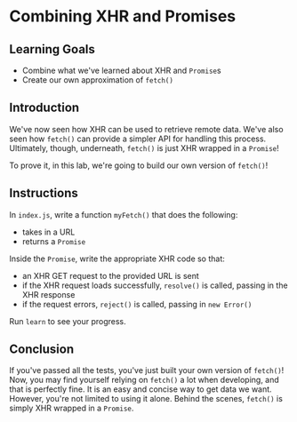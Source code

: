 # Combining XHR and Promises

## Learning Goals

- Combine what we've learned about XHR and `Promise`s
- Create our own approximation of `fetch()`

## Introduction

We've now seen how XHR can be used to retrieve remote data. We've also seen how
`fetch()` can provide a simpler API for handling this process. Ultimately,
though, underneath, `fetch()` is just XHR wrapped in a `Promise`!

To prove it, in this lab, we're going to build our own version of `fetch()`!

## Instructions

In `index.js`, write a function `myFetch()` that does the following:

- takes in a URL
- returns a `Promise`

Inside the `Promise`, write the appropriate XHR code so that:

- an XHR GET request to the provided URL is sent
- if the XHR request loads successfully, `resolve()` is called, passing in the
  XHR response
- if the request errors, `reject()` is called, passing in `new Error()`

Run `learn` to see your progress.

## Conclusion

If you've passed all the tests, you've just built your own version of `fetch()`!
Now, you may find yourself relying on `fetch()` a lot when developing, and that
is perfectly fine. It is an easy and concise way to get data we want. However,
you're not limited to using it alone. Behind the scenes, `fetch()` is simply
XHR wrapped in a `Promise`.
